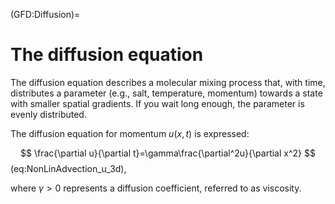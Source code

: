 (GFD:Diffusion)=
# The diffusion equation

The diffusion equation describes a molecular mixing process that, with time, distributes a parameter (e.g., salt, temperature, momentum) towards a state with smaller spatial gradients. If you wait long enough, the parameter is evenly distributed.

The diffusion equation for momentum $u(x,t)$ is expressed:

$$
\frac{\partial u}{\partial t}=\gamma\frac{\partial^2u}{\partial x^2}
$$ (eq:NonLinAdvection_u_3d),

where $\gamma>0$ represents a diffusion coefficient, referred to as viscosity. 